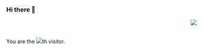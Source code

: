 ### Hi there 👋

<img align="right" src="https://github-readme-stats.vercel.app/api?username=We5ter&show_icons=true&title_color=428bed&icon_color=2c53db">


<br/><br/>

<div align="left">You are the <img src="https://profile-counter.glitch.me/We5ter/count.svg">th visitor.</div>
